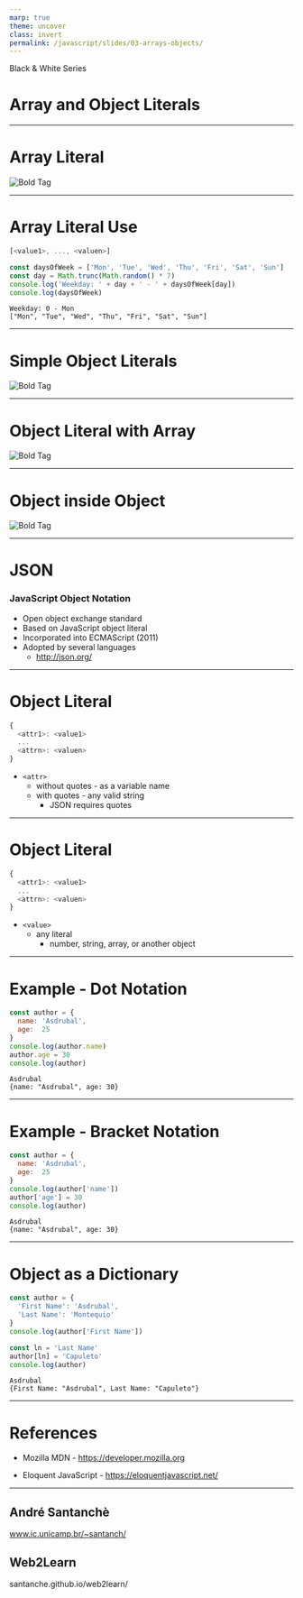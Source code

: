 ```yaml
---
marp: true
theme: uncover
class: invert
permalink: /javascript/slides/03-arrays-objects/
---
```


Black & White Series

# Array and Object Literals

---

<!-- class: lead -->

# Array Literal

![Bold Tag](../../../javascript/slides/images/javascript-array.svg)

---

# Array Literal Use

~~~javascript
[<value1>, ..., <valuen>]
~~~

~~~javascript
const daysOfWeek = ['Mon', 'Tue', 'Wed', 'Thu', 'Fri', 'Sat', 'Sun']
const day = Math.trunc(Math.random() * 7)
console.log('Weekday: ' + day + ' - ' + daysOfWeek[day])
console.log(daysOfWeek)
~~~

~~~
Weekday: 0 - Mon
["Mon", "Tue", "Wed", "Thu", "Fri", "Sat", "Sun"]
~~~

---

# Simple Object Literals

![Bold Tag](../../../javascript/slides/images/javascript-object-1.svg)

---

# Object Literal with Array

![Bold Tag](../../../javascript/slides/images/javascript-object-2.svg)

---

# Object inside Object

![Bold Tag](../../../javascript/slides/images/javascript-object-3.svg)

---

# JSON

### JavaScript Object Notation

* Open object exchange standard
* Based on JavaScript object literal
* Incorporated into ECMAScript (2011)
* Adopted by several languages
  * http://json.org/

---

# Object Literal

~~~javascript
{
  <attr1>: <value1>
  ...
  <attrn>: <valuen> 
}
~~~

* `<attr>`
  * without quotes - as a variable name
  * with quotes - any valid string
    * JSON requires quotes

---

# Object Literal

~~~javascript
{
  <attr1>: <value1>
  ...
  <attrn>: <valuen> 
}
~~~

* `<value>`
  * any literal
    * number, string, array, or another object

---

# Example - Dot Notation

~~~javascript
const author = {
  name: 'Asdrubal',
  age:  25
}
console.log(author.name)
author.age = 30
console.log(author)
~~~

~~~
Asdrubal
{name: "Asdrubal", age: 30}
~~~

---

# Example - Bracket Notation

~~~javascript
const author = {
  name: 'Asdrubal',
  age:  25
}
console.log(author['name'])
author['age'] = 30
console.log(author)
~~~

~~~
Asdrubal
{name: "Asdrubal", age: 30}
~~~

---

# Object as a Dictionary

~~~javascript
const author = {
  'First Name': 'Asdrubal',
  'Last Name': 'Montequio'
}
console.log(author['First Name'])

const ln = 'Last Name'
author[ln] = 'Capuleto'
console.log(author)
~~~

~~~
Asdrubal
{First Name: "Asdrubal", Last Name: "Capuleto"}
~~~

---

# References

* Mozilla MDN - https://developer.mozilla.org

* Eloquent JavaScript - https://eloquentjavascript.net/

---

<!-- class: invert -->

## André Santanchè

www.ic.unicamp.br/~santanch/

## Web2Learn

santanche.github.io/web2learn/
